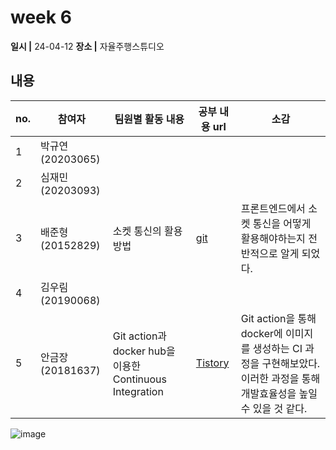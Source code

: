 # week 6
**일시 |** 24-04-12 
**장소 |** 자율주행스튜디오

## 내용

|no.  |참여자          |팀원별 활동 내용|공부 내용 url|소감|
|--------|--------------|----------------------------------|--------------------|--|
|1       |박규연(20203065)|||
|2       |심재민(20203093)|||
|3       |배준형(20152829)|소켓 통신의 활용 방법|[git](https://github.com/ryanbae94/TIL/blob/main/0412.md)|프론트엔드에서 소켓 통신을 어떻게 활용해야하는지 전반적으로 알게 되었다.
|4       |김우림(20190068)|||
|5       |안금장(20181637)|Git action과 docker hub을 이용한 Continuous Integration|[Tistory](https://koomchang.tistory.com/36)|Git action을 통해 docker에 이미지를 생성하는 CI 과정을 구현해보았다. 이러한 과정을 통해 개발효율성을 높일 수 있을 것 같다.
![image]()
